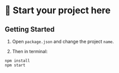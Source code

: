 # 🎯  Start your project here

## Getting Started

1. Open `package.json` and change the project `name`.

2. Then in terminal:

```
npm install
npm start
```
